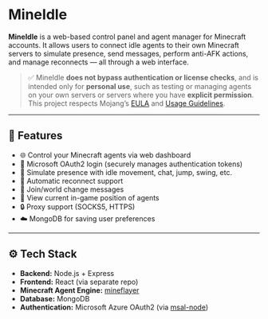 # MineIdle

**MineIdle** is a web-based control panel and agent manager for Minecraft accounts. It allows users to connect idle agents to their own Minecraft servers to simulate presence, send messages, perform anti-AFK actions, and manage reconnects — all through a web interface.

> ✅ MineIdle **does not bypass authentication or license checks**, and is intended only for **personal use**, such as testing or managing agents on your own servers or servers where you have **explicit permission**. This project respects Mojang’s [EULA](https://www.minecraft.net/en-us/eula) and [Usage Guidelines](https://aka.ms/mcusageguidelines).

---

## 🧩 Features

- 🌐 Control your Minecraft agents via web dashboard
- 🔐 Microsoft OAuth2 login (securely manages authentication tokens)
- 🧠 Simulate presence with idle movement, chat, jump, swing, etc.
- 🔁 Automatic reconnect support
- 💬 Join/world change messages
- 📡 View current in-game position of agents
- 🔒 Proxy support (SOCKS5, HTTPS)
- ☁️ MongoDB for saving user preferences

---

## ⚙️ Tech Stack

- **Backend:** Node.js + Express
- **Frontend:** React (via separate repo)
- **Minecraft Agent Engine:** [mineflayer](https://github.com/PrismarineJS/mineflayer)
- **Database:** MongoDB
- **Authentication:** Microsoft Azure OAuth2 (via [msal-node](https://github.com/AzureAD/microsoft-authentication-library-for-js))

